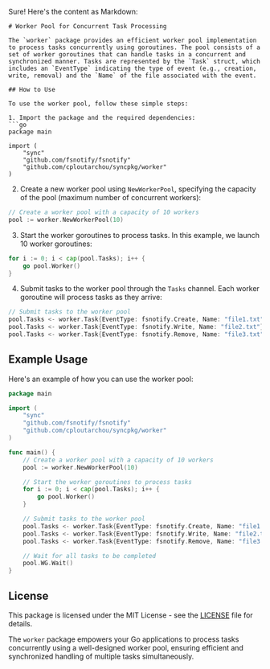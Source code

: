 Sure! Here's the content as Markdown:

```
# Worker Pool for Concurrent Task Processing

The `worker` package provides an efficient worker pool implementation to process tasks concurrently using goroutines. The pool consists of a set of worker goroutines that can handle tasks in a concurrent and synchronized manner. Tasks are represented by the `Task` struct, which includes an `EventType` indicating the type of event (e.g., creation, write, removal) and the `Name` of the file associated with the event.

## How to Use

To use the worker pool, follow these simple steps:

1. Import the package and the required dependencies:
```go
package main

import (
	"sync"
	"github.com/fsnotify/fsnotify"
	"github.com/cploutarchou/syncpkg/worker"
)
```

2. Create a new worker pool using `NewWorkerPool`, specifying the capacity of the pool (maximum number of concurrent workers):
```go
// Create a worker pool with a capacity of 10 workers
pool := worker.NewWorkerPool(10)
```

3. Start the worker goroutines to process tasks. In this example, we launch 10 worker goroutines:
```go
for i := 0; i < cap(pool.Tasks); i++ {
	go pool.Worker()
}
```

4. Submit tasks to the worker pool through the `Tasks` channel. Each worker goroutine will process tasks as they arrive:
```go
// Submit tasks to the worker pool
pool.Tasks <- worker.Task{EventType: fsnotify.Create, Name: "file1.txt"}
pool.Tasks <- worker.Task{EventType: fsnotify.Write, Name: "file2.txt"}
pool.Tasks <- worker.Task{EventType: fsnotify.Remove, Name: "file3.txt"}
```

## Example Usage

Here's an example of how you can use the worker pool:

```go
package main

import (
	"sync"
	"github.com/fsnotify/fsnotify"
	"github.com/cploutarchou/syncpkg/worker"
)

func main() {
	// Create a worker pool with a capacity of 10 workers
	pool := worker.NewWorkerPool(10)

	// Start the worker goroutines to process tasks
	for i := 0; i < cap(pool.Tasks); i++ {
		go pool.Worker()
	}

	// Submit tasks to the worker pool
	pool.Tasks <- worker.Task{EventType: fsnotify.Create, Name: "file1.txt"}
	pool.Tasks <- worker.Task{EventType: fsnotify.Write, Name: "file2.txt"}
	pool.Tasks <- worker.Task{EventType: fsnotify.Remove, Name: "file3.txt"}

	// Wait for all tasks to be completed
	pool.WG.Wait()
}
```

## License

This package is licensed under the MIT License - see the [LICENSE](LICENSE) file for details.

The `worker` package empowers your Go applications to process tasks concurrently using a well-designed worker pool, ensuring efficient and synchronized handling of multiple tasks simultaneously.
